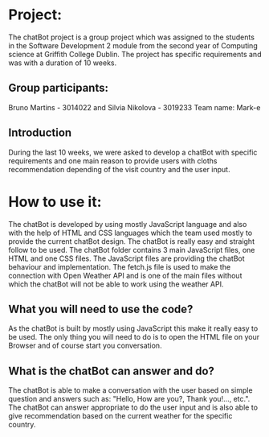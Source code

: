 # Project:
The chatBot project is a group project which was assigned to the students in the Software Development 2 module from the second year of Computing science at Griffith College Dublin. The project has specific requirements and was with a duration of 10 weeks.
## Group participants:
Bruno Martins - 3014022 and Silvia Nikolova - 3019233
Team name: Mark-e
## Introduction
During the last 10 weeks, we were asked to develop a chatBot with specific requirements and one main reason to provide users with cloths recommendation depending of the visit country and the user input.
# How to use it:
The chatBot is developed by using mostly JavaScript language and also with the help of HTML and CSS languages which the team used mostly to provide the current chatBot design.
The chatBot is really easy and straight follow to be used. The chatBot folder contains 3 main JavaScript files, one HTML and one CSS files. The JavaScript files are providing the chatBot behaviour and implementation.
The fetch.js file is used to make the connection with Open Weather API and is one of the main files without which the chatBot will not be able to work using the weather API.
## What you will need to use the code?
As the chatBot is built by mostly using JavaScript this make it really easy to be used. The only thing you will need to do is to open the HTML file on your Browser and of course start you conversation.
## What is the chatBot can answer and do?
The chatBot is able to make a conversation with the user based on simple question and answers such as: "Hello, How are you?, Thank you!..., etc.". The chatBot can answer appropriate to do the user input and is also able to give recommendation based on the current weather for the specific country.
